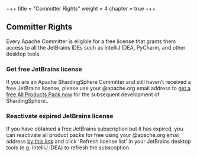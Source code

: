 +++
title = "Committer Rights"
weight = 4
chapter = true
+++

## Committer Rights

Every Apache Committer is eligible for a free license that grants them access to all the JetBrains IDEs such as IntelliJ IDEA, PyCharm, and other desktop tools.

### Get free JetBrains license
If you are an Apache ShardingSphere Committer and still haven’t received a free JetBrains license, please use your @apache.org email address to [get a free All Products Pack now](https://www.jetbrains.com/shop/eform/apache?product=ALL) for the subsequent development of ShardingSphere..

### Reactivate expired JetBrains license
If you have obtained a free JetBrains subscription but it has expired, you can reactivate all product packs for free using your @apache.org email address [by this link](https://www.jetbrains.com/shop/eform/apache?product=ALL) and click 'Refresh license list' in your JetBrains desktop tools (e.g. IntelliJ IDEA) to refresh the subscription.
